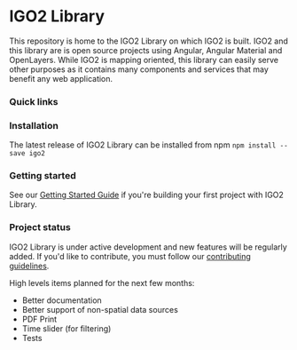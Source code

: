 # IGO2 Library

This repository is home to the IGO2 Library on which IGO2 is built. IGO2 and this library are is open source projects using Angular, Angular Material and OpenLayers. While IGO2 is mapping oriented, this library can easily serve other purposes as it contains many components and services that may benefit any web application.

### Quick links

### Installation

The latest release of IGO2 Library can be installed from npm `npm install --save igo2`

### Getting started

See our [Getting Started Guide](https://github.com/infra-geo-ouverte/igo2-lib/blob/master/guides/getting-started.md)
if you're building your first project with IGO2 Library.

### Project status

IGO2 Library is under active development and new features will be regularly added. If you'd like to contribute, you must follow our [contributing guidelines](https://github.com/infra-geo-ouverte/igo2-lib/blob/master/CONTRIBUTING.md).

High levels items planned for the next few months:

- Better documentation
- Better support of non-spatial data sources
- PDF Print
- Time slider (for filtering)
- Tests
